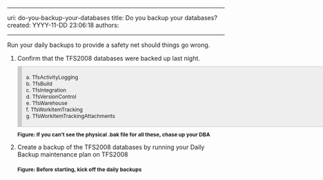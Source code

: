 

---
uri: do-you-backup-your-databases
title: Do you backup your databases?
created: YYYY-11-DD 23:06:18
authors:

---




<span class='intro'> <div><p>Run your daily backups to provide a safety net should things go wrong. &#160;</p>
<ol><li>Confirm that the TFS2008 databases were backed up last night. <span class="ms-rteCustom-CodeArea" style="border-bottom&#58;rgb(204,204,204) 1px solid;border-left&#58;rgb(204,204,204) 10px solid;padding-bottom&#58;5px;overflow-x&#58;auto;background-color&#58;rgb(238,238,238);margin&#58;10px 0px;padding-left&#58;10px;width&#58;786px;padding-right&#58;10px;display&#58;block;font-size&#58;12px;border-top&#58;rgb(204,204,204) 1px solid;border-right&#58;rgb(204,204,204) 1px solid;padding-top&#58;5px;"><p>a.<span class="Apple-tab-span" style="white-space&#58;pre;"> </span>TfsActivityLogging<br>b.<span class="Apple-tab-span" style="white-space&#58;pre;"> </span>TfsBuild<br>c.<span class="Apple-tab-span" style="white-space&#58;pre;"> </span>TfsIntegration<br>d.<span class="Apple-tab-span" style="white-space&#58;pre;"> </span>TfsVersionControl<br>e.<span class="Apple-tab-span" style="white-space&#58;pre;"> </span>TfsWarehouse&#160;<br>f. TfsWorkItemTracking<br>g.<span class="Apple-tab-span" style="white-space&#58;pre;"> </span>TfsWorkItemTrackingAttachments</p></span><span class="ms-rteCustom-FigureNormal" style="padding-bottom&#58;3px;margin&#58;3px 10px 10px 0px;padding-left&#58;0px;padding-right&#58;0px;display&#58;block;font-size&#58;12px;font-weight&#58;bold;padding-top&#58;0px;">Figure&#58; If you can’t see the physical .bak file for all these, chase up your DBA</span></li>
<li>Create a backup of the TFS2008 databases by running your Daily Backup maintenance plan on TFS2008&#160;<br><span><img src="/PublishingImages/RunDailyBackup.png" alt="" /></span><br><span style="font-size&#58;12px;font-weight&#58;bold;">Figure&#58; Before starting, kick off the daily backups</span> </li></ol></div> </span>




